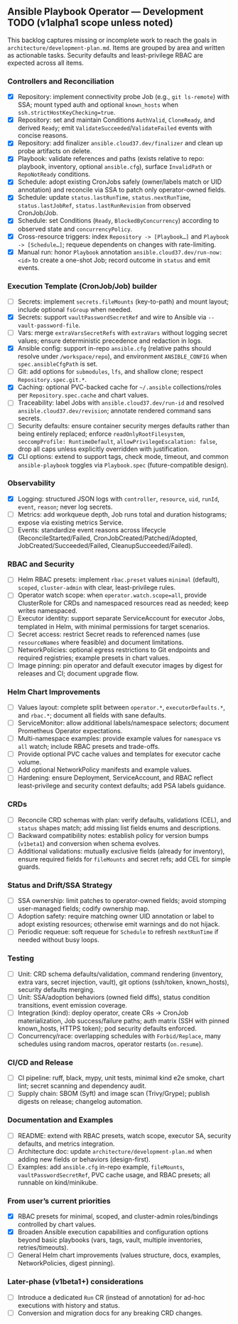 ## Ansible Playbook Operator — Development TODO (v1alpha1 scope unless noted)

This backlog captures missing or incomplete work to reach the goals in `architecture/development-plan.md`. Items are grouped by area and written as actionable tasks. Security defaults and least-privilege RBAC are expected across all items.

### Controllers and Reconciliation
- [x] Repository: implement connectivity probe Job (e.g., `git ls-remote`) with SSA; mount typed auth and optional `known_hosts` when `ssh.strictHostKeyChecking=true`.
- [x] Repository: set and maintain Conditions `AuthValid`, `CloneReady`, and derived `Ready`; emit `ValidateSucceeded`/`ValidateFailed` events with concise reasons.
- [x] Repository: add finalizer `ansible.cloud37.dev/finalizer` and clean up probe artifacts on delete.
- [x] Playbook: validate references and paths (exists relative to repo: playbook, inventory, optional `ansible.cfg`), surface `InvalidPath` or `RepoNotReady` conditions.
- [x] Schedule: adopt existing CronJobs safely (owner/labels match or UID annotation) and reconcile via SSA to patch only operator-owned fields.
- [x] Schedule: update `status.lastRunTime`, `status.nextRunTime`, `status.lastJobRef`, `status.lastRunRevision` from observed CronJob/Job.
- [x] Schedule: set Conditions (`Ready`, `BlockedByConcurrency`) according to observed state and `concurrencyPolicy`.
- [x] Cross-resource triggers: index `Repository -> [Playbook…]` and `Playbook -> [Schedule…]`; requeue dependents on changes with rate-limiting.
- [x] Manual run: honor `Playbook` annotation `ansible.cloud37.dev/run-now: <id>` to create a one-shot Job; record outcome in `status` and emit events.

### Execution Template (CronJob/Job) builder
- [ ] Secrets: implement `secrets.fileMounts` (key-to-path) and mount layout; include optional `fsGroup` when needed.
- [x] Secrets: support `vaultPasswordSecretRef` and wire to Ansible via `--vault-password-file`.
- [ ] Vars: merge `extraVarsSecretRefs` with `extraVars` without logging secret values; ensure deterministic precedence and redaction in logs.
- [x] Ansible config: support in-repo `ansible.cfg` (relative paths should resolve under `/workspace/repo`), and environment `ANSIBLE_CONFIG` when `spec.ansibleCfgPath` is set.
- [ ] Git: add options for `submodules`, `lfs`, and shallow clone; respect `Repository.spec.git.*`.
- [x] Caching: optional PVC-backed cache for `~/.ansible` collections/roles per `Repository.spec.cache` and chart values.
- [ ] Traceability: label Jobs with `ansible.cloud37.dev/run-id` and resolved `ansible.cloud37.dev/revision`; annotate rendered command sans secrets.
- [ ] Security defaults: ensure container security merges defaults rather than being entirely replaced; enforce `readOnlyRootFilesystem`, `seccompProfile: RuntimeDefault`, `allowPrivilegeEscalation: false`, drop all caps unless explicitly overridden with justification.
- [x] CLI options: extend to support tags, check mode, timeout, and common `ansible-playbook` toggles via `Playbook.spec` (future-compatible design).

### Observability
- [x] Logging: structured JSON logs with `controller`, `resource`, `uid`, `runId`, `event`, `reason`; never log secrets.
- [ ] Metrics: add workqueue depth, Job runs total and duration histograms; expose via existing metrics Service.
- [ ] Events: standardize event reasons across lifecycle (ReconcileStarted/Failed, CronJobCreated/Patched/Adopted, JobCreated/Succeeded/Failed, CleanupSucceeded/Failed).

### RBAC and Security
- [ ] Helm RBAC presets: implement `rbac.preset` values `minimal` (default), `scoped`, `cluster-admin` with clear, least-privilege rules.
- [ ] Operator watch scope: when `operator.watch.scope=all`, provide ClusterRole for CRDs and namespaced resources read as needed; keep writes namespaced.
- [ ] Executor identity: support separate ServiceAccount for executor Jobs, templated in Helm, with minimal permissions for target scenarios.
- [ ] Secret access: restrict Secret reads to referenced names (use `resourceNames` where feasible) and document limitations.
- [ ] NetworkPolicies: optional egress restrictions to Git endpoints and required registries; example presets in chart values.
- [ ] Image pinning: pin operator and default executor images by digest for releases and CI; document upgrade flow.

### Helm Chart Improvements
- [ ] Values layout: complete split between `operator.*`, `executorDefaults.*`, and `rbac.*`; document all fields with sane defaults.
- [ ] ServiceMonitor: allow additional labels/namespace selectors; document Prometheus Operator expectations.
- [ ] Multi-namespace examples: provide example values for `namespace` vs `all` watch; include RBAC presets and trade-offs.
- [ ] Provide optional PVC cache values and templates for executor cache volume.
- [ ] Add optional NetworkPolicy manifests and example values.
- [ ] Hardening: ensure Deployment, ServiceAccount, and RBAC reflect least-privilege and security context defaults; add PSA labels guidance.

### CRDs
- [ ] Reconcile CRD schemas with plan: verify defaults, validations (CEL), and `status` shapes match; add missing list fields enums and descriptions.
- [ ] Backward compatibility notes: establish policy for version bumps (`v1beta1`) and conversion when schema evolves.
- [ ] Additional validations: mutually exclusive fields (already for inventory), ensure required fields for `fileMounts` and secret refs; add CEL for simple guards.

### Status and Drift/SSA Strategy
- [ ] SSA ownership: limit patches to operator-owned fields; avoid stomping user-managed fields; codify ownership map.
- [ ] Adoption safety: require matching owner UID annotation or label to adopt existing resources; otherwise emit warnings and do not hijack.
- [ ] Periodic requeue: soft requeue for `Schedule` to refresh `nextRunTime` if needed without busy loops.

### Testing
- [ ] Unit: CRD schema defaults/validation, command rendering (inventory, extra vars, secret injection, vault), git options (ssh/token, known_hosts), security defaults merging.
- [ ] Unit: SSA/adoption behaviors (owned field diffs), status condition transitions, event emission coverage.
- [ ] Integration (kind): deploy operator, create CRs → CronJob materialization, Job success/failure paths; auth matrix (SSH with pinned known_hosts, HTTPS token); pod security defaults enforced.
- [ ] Concurrency/race: overlapping schedules with `Forbid/Replace`, many schedules using random macros, operator restarts (`on.resume`).

### CI/CD and Release
- [ ] CI pipeline: ruff, black, mypy, unit tests, minimal kind e2e smoke, chart lint; secret scanning and dependency audit.
- [ ] Supply chain: SBOM (Syft) and image scan (Trivy/Grype); publish digests on release; changelog automation.

### Documentation and Examples
- [ ] README: extend with RBAC presets, watch scope, executor SA, security defaults, and metrics integration.
- [ ] Architecture doc: update `architecture/development-plan.md` when adding new fields or behaviors (design-first).
- [ ] Examples: add `ansible.cfg` in-repo example, `fileMounts`, `vaultPasswordSecretRef`, PVC cache usage, and RBAC presets; all runnable on kind/minikube.

### From user’s current priorities
- [x] RBAC presets for minimal, scoped, and cluster-admin roles/bindings controlled by chart values.
- [x] Broaden Ansible execution capabilities and configuration options beyond basic playbooks (vars, tags, vault, multiple inventories, retries/timeouts).
- [ ] General Helm chart improvements (values structure, docs, examples, NetworkPolicies, digest pinning).

### Later-phase (v1beta1+) considerations
- [ ] Introduce a dedicated `Run` CR (instead of annotation) for ad-hoc executions with history and status.
- [ ] Conversion and migration docs for any breaking CRD changes.
